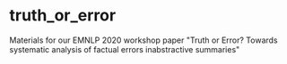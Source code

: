 # truth_or_error
Materials for our EMNLP 2020 workshop paper "Truth or Error? Towards systematic analysis of factual errors inabstractive summaries"
